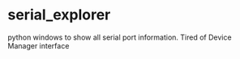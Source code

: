 # serial_explorer
python windows to show all serial port information. Tired of Device Manager interface
